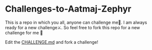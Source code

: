 # Challenges-to-Aatmaj-Zephyr
This is a repo in which you all, anyone can challenge me🥊. I am always ready for a new challenge⚔️. So feel free to fork this repo for a new challenge for me 🥷

Edit the [CHALLENGE.md](https://github.com/Aatmaj-Zephyr/Challenges-to-Aatmaj-Zephyr/edit/main/CHALLENGE.md) and fork a challenge!
